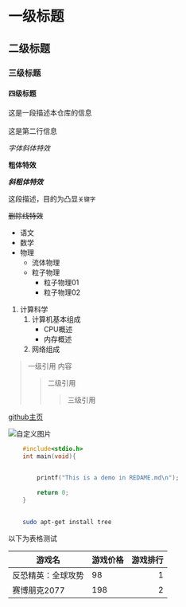 # 一级标题
## 二级标题
### 三级标题
#### 四级标题

这是一段描述本仓库的信息<br><br>
这是第二行信息

*字体斜体特效*

**粗体特效**

***斜粗体特效***

这段描述，目的为凸显`关键字`

~~删除线特效~~

* 语文
* 数学
* 物理
  * 流体物理
  * 粒子物理
    * 粒子物理01
    * 粒子物理02

1. 计算科学
   1. 计算机基本组成
      * CPU概述
      * 内存概述
   2. 网络组成

> 一级引用 内容
>> 二级引用
>>> 三级引用

[github主页](https://github.com/bugkiller02 "点击跳转到github主页")

![自定义图片](https://avatars.githubusercontent.com/u/94062637?v=4)

```c
	#include<stdio.h>
	int main(void){

	
		printf("This is a demo in REDAME.md\n");
	
		return 0;
	}
```
```bash
	
	sudo apt-get install tree

```

以下为表格测试

游戏名|游戏价格|游戏排行
--|:--|--:
反恐精英：全球攻势|98|1
赛博朋克2077|198|2
